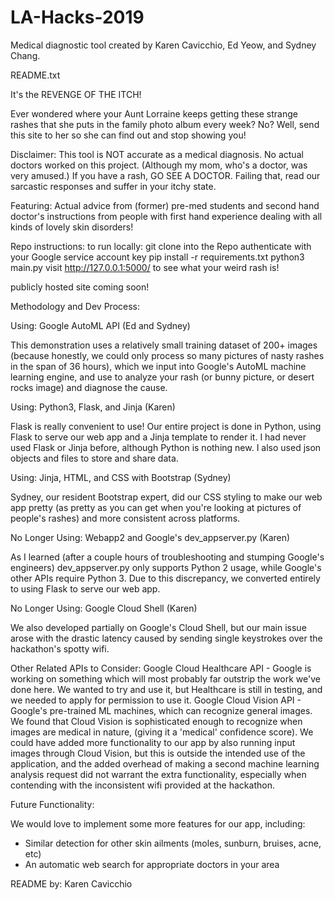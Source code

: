 # LA-Hacks-2019

Medical diagnostic tool created by Karen Cavicchio, Ed Yeow, and Sydney Chang.

README.txt

It's the REVENGE OF THE ITCH!

Ever wondered where your Aunt Lorraine keeps getting these strange rashes that 
she puts in the family photo album every week?
No? Well, send this site to her so she can find out and stop showing you!

Disclaimer:
This tool is NOT accurate as a medical diagnosis. No actual doctors worked on this project.
(Although my mom, who's a doctor, was very amused.) If you have a rash, GO SEE A DOCTOR.
Failing that, read our sarcastic responses and suffer in your itchy state.

Featuring: 
Actual advice from (former) pre-med students and 
second hand doctor's instructions from people with first hand experience
dealing with all kinds of lovely skin disorders!

Repo instructions:
to run locally:
    git clone into the Repo
    authenticate with your Google service account key
    pip install -r requirements.txt
    python3 main.py
    visit http://127.0.0.1:5000/ to see what your weird rash is!

publicly hosted site coming soon!

Methodology and Dev Process:

Using: Google AutoML API (Ed and Sydney)

This demonstration uses a relatively small training dataset of 200+ images
(because honestly, we could only process so many pictures of nasty rashes
in the span of 36 hours), which we input into Google's AutoML 
machine learning engine, and use to analyze your rash (or bunny picture, or 
desert rocks image) and diagnose the cause.

Using: Python3, Flask, and Jinja (Karen)

Flask is really convenient to use! Our entire project is done in Python, 
using Flask to serve our web app and a Jinja template to render it. I had never
used Flask or Jinja before, although Python is nothing new. I also used 
json objects and files to store and share data.

Using: Jinja, HTML, and CSS with Bootstrap (Sydney)

Sydney, our resident Bootstrap expert, did our CSS styling to make our web app 
pretty (as pretty as you can get when you're looking at pictures of people's rashes)
and more consistent across platforms.

No Longer Using: Webapp2 and Google's dev_appserver.py (Karen)

As I learned (after a couple hours of troubleshooting and stumping Google's engineers)
dev_appserver.py only supports Python 2 usage, while Google's other APIs require
Python 3. Due to this discrepancy, we converted entirely to using Flask to serve 
our web app. 

No Longer Using: Google Cloud Shell (Karen)

We also developed partially on Google's Cloud Shell, but our main issue arose with the
drastic latency caused by sending single keystrokes over the hackathon's spotty wifi.

Other Related APIs to Consider:
Google Cloud Healthcare API - Google is working on something which will most probably
far outstrip the work we've done here. We wanted to try and use it, but Healthcare is
still in testing, and we needed to apply for permission to use it.
Google Cloud Vision API - Google's pre-trained ML machines, which can recognize general
images. We found that Cloud Vision is sophisticated enough to recognize when images
are medical in nature, (giving it a 'medical' confidence score). We could have 
added more functionality to our app by also running input images through Cloud Vision,
but this is outside the intended use of the application, and the added overhead of
making a second machine learning analysis request did not warrant the extra functionality,
especially when contending with the inconsistent wifi provided at the hackathon.

Future Functionality:

We would love to implement some more features for our app, including:
- Similar detection for other skin ailments (moles, sunburn, bruises, acne, etc)
- An automatic web search for appropriate doctors in your area

README by: Karen Cavicchio
